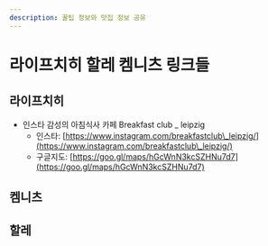 ```yaml
---
description: 꿀팁 정보와 맛집 정보 공유
---
```


# 라이프치히 할레 켐니츠 링크들

## 라이프치히

* 인스타 감성의 아침식사 카페 Breakfast club \_ leipzig&#x20;
  * 인스타: [https://www.instagram.com/breakfastclub\_leipzig/](https://www.instagram.com/breakfastclub\_leipzig/)
  * 구글지도: [https://goo.gl/maps/hGcWnN3kcSZHNu7d7](https://goo.gl/maps/hGcWnN3kcSZHNu7d7)



## 켐니츠

## 할레
